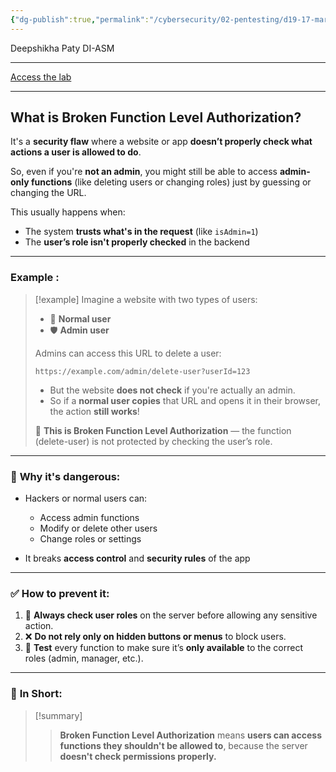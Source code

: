 ```yaml
---
{"dg-publish":true,"permalink":"/cybersecurity/02-pentesting/d19-17-mar/owasp-api-security-top-10-1/v5-broken-function-level-authorisation/"}
---
```


Deepshikha Paty
DI-ASM

---

[Access the lab](https://tryhackme.com/room/owaspapisecuritytop105w)

---
## **What is Broken Function Level Authorization?**

It's a **security flaw** where a website or app **doesn’t properly check what actions a user is allowed to do**.

So, even if you're **not an admin**, you might still be able to access **admin-only functions** (like deleting users or changing roles) just by guessing or changing the URL.

This usually happens when:
- The system **trusts what's in the request** (like `isAdmin=1`)
- The **user’s role isn't properly checked** in the backend

---

### **Example :**

> [!example]
> Imagine a website with two types of users:
> - 👤 **Normal user**
> - 🛡️ **Admin user**
>     
> Admins can access this URL to delete a user:
> 
> `https://example.com/admin/delete-user?userId=123`
> 
> - But the website **does not check** if you're actually an admin.
> - So if a **normal user copies** that URL and opens it in their browser, the action **still works**!
> 
> 🚨 **This is Broken Function Level Authorization** — the function (delete-user) is not protected by checking the user’s role.
> 

---

### 🎯 **Why it's dangerous:**

- Hackers or normal users can:
    
    - Access admin functions
    - Modify or delete other users
    - Change roles or settings
        
- It breaks **access control** and **security rules** of the app
    

---

### ✅ **How to prevent it:**

1. 🔐 **Always check user roles** on the server before allowing any sensitive action.
2. ❌ **Do not rely only on hidden buttons or menus** to block users.
3. 🧪 **Test** every function to make sure it’s **only available** to the correct roles (admin, manager, etc.).
    

---

### 📝 **In Short:**

> [!summary]
> > **Broken Function Level Authorization** means **users can access functions they shouldn't be allowed to**, because the server **doesn't check permissions properly.**

